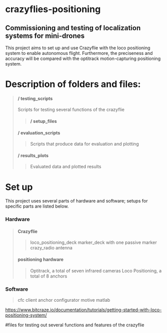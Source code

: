 # crazyflies-positioning
## Commissioning and testing of localization systems for mini-drones

This project aims to set up and use Crazyflie with the loco positioning system to enable autonomous flight.
Furthermore, the preciseness and accuracy will be compared with the optitrack motion-capturing positioning system.

# Description of folders and files:
> #### / testing_scripts
>Scripts for testing several functions of the crazyflie
>>#### / setup_files
> #### / evaluation_scripts
>> Scripts that produce data for evaluation and plotting
> #### / results_plots
>> Evaluated data and plotted results

# Set up
This project uses several parts of hardware and software; setups for specific parts are listed below.
### Hardware 
>#### Crazyflie
>>loco_positioning_deck
>>marker_deck with one passive marker
>>crazy_radio antenna
>#### positioning hardware
>>Optitrack, a total of seven infrared cameras
>>Loco Positioning, a total of 8 anchors
### Software
>cfc client
>anchor configurator
>motive
>matlab


https://www.bitcraze.io/documentation/tutorials/getting-started-with-loco-positioning-system/

#files for testing out several functions and features of the crazyflie



